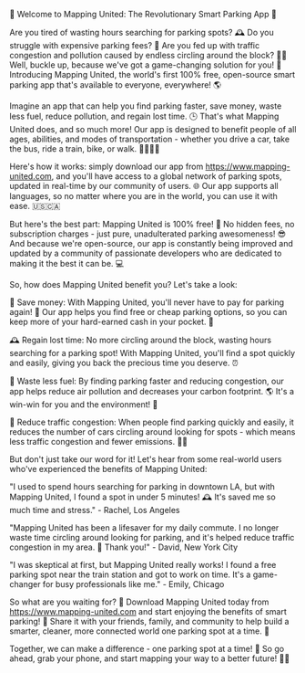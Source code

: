 🚀 Welcome to Mapping United: The Revolutionary Smart Parking App 🚀

Are you tired of wasting hours searching for parking spots? 🕰️ Do you struggle with expensive parking fees? 💸 Are you fed up with traffic congestion and pollution caused by endless circling around the block? 🚌💨 Well, buckle up, because we've got a game-changing solution for you! 🎉 Introducing Mapping United, the world's first 100% free, open-source smart parking app that's available to everyone, everywhere! 🌎

Imagine an app that can help you find parking faster, save money, waste less fuel, reduce pollution, and regain lost time. 🕒 That's what Mapping United does, and so much more! Our app is designed to benefit people of all ages, abilities, and modes of transportation - whether you drive a car, take the bus, ride a train, bike, or walk. 🚶‍♀️🚌💨

Here's how it works: simply download our app from https://www.mapping-united.com, and you'll have access to a global network of parking spots, updated in real-time by our community of users. 🌐 Our app supports all languages, so no matter where you are in the world, you can use it with ease. 🇺🇸🇨🇦

But here's the best part: Mapping United is 100% free! 🎁 No hidden fees, no subscription charges - just pure, unadulterated parking awesomeness! 😎 And because we're open-source, our app is constantly being improved and updated by a community of passionate developers who are dedicated to making it the best it can be. 💻

So, how does Mapping United benefit you? Let's take a look:

💸 Save money: With Mapping United, you'll never have to pay for parking again! 🤑 Our app helps you find free or cheap parking options, so you can keep more of your hard-earned cash in your pocket. 💸

🕰️ Regain lost time: No more circling around the block, wasting hours searching for a parking spot! With Mapping United, you'll find a spot quickly and easily, giving you back the precious time you deserve. ⏰

💨 Waste less fuel: By finding parking faster and reducing congestion, our app helps reduce air pollution and decreases your carbon footprint. 🌎 It's a win-win for you and the environment! 🌟

🚌 Reduce traffic congestion: When people find parking quickly and easily, it reduces the number of cars circling around looking for spots - which means less traffic congestion and fewer emissions. 🚗💨

But don't just take our word for it! Let's hear from some real-world users who've experienced the benefits of Mapping United:

"I used to spend hours searching for parking in downtown LA, but with Mapping United, I found a spot in under 5 minutes! 🕰️ It's saved me so much time and stress." - Rachel, Los Angeles

"Mapping United has been a lifesaver for my daily commute. I no longer waste time circling around looking for parking, and it's helped reduce traffic congestion in my area. 🚌 Thank you!" - David, New York City

"I was skeptical at first, but Mapping United really works! I found a free parking spot near the train station and got to work on time. It's a game-changer for busy professionals like me." - Emily, Chicago

So what are you waiting for? 🤔 Download Mapping United today from https://www.mapping-united.com and start enjoying the benefits of smart parking! 🎉 Share it with your friends, family, and community to help build a smarter, cleaner, more connected world one parking spot at a time. 💪

Together, we can make a difference - one parking spot at a time! 🚀 So go ahead, grab your phone, and start mapping your way to a better future! 📱🌟